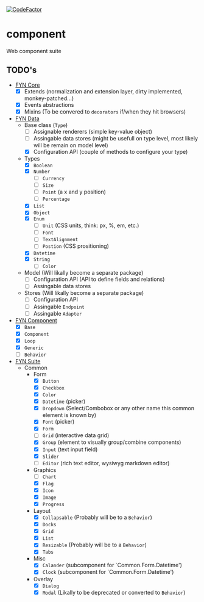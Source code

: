 [![CodeFactor](https://www.codefactor.io/repository/github/fyn-software/component/badge/master)](https://www.codefactor.io/repository/github/fyn-software/component/overview/master)

# component
Web component suite

## TODO's
- [FYN Core](https://github.com/FYN-Software/core)
  - [x] Extends (normalization and extension layer, dirty implemented, monkey-patched...)
  - [x] Events abstractions
  - [x] Mixins (To be convered to `decorators` if/when they hit browsers)
- [FYN Data](https://github.com/FYN-Software/data)
  - Base class (`Type`)
    - [ ] Assignable renderers (simple key-value object)
    - [ ] Assingable data stores (might be usefull on type level, most likely will be remain on model level)
    - [x] Configuration API (couple of methods to configure your type)
  - Types
    - [x] `Boolean`
    - [x] `Number`
      - [ ] `Currency`
      - [ ] `Size`
      - [ ] `Point` (a x and y position)
      - [ ] `Percentage`
    - [x] `List`
    - [x] `Object`
    - [x] `Enum`
      - [ ] `Unit` (CSS units, think: px, %, em, etc.)
      - [ ] `Font`
      - [ ] `TextAlignment`
      - [ ] `Postion` (CSS prositioning)
    - [x] `Datetime`
    - [x] `String`
      - [ ] `Color`
  - Model (Will likally become a separate package)
    - [ ] Configuration API (API to define fields and relations)
    - [ ] Assingable data stores
  - Stores (Will likally become a separate package)
    - [ ] Configuration API
    - [ ] Assingable `Endpoint`
    - [ ] Assingable `Adapter`
- [FYN Component](https://github.com/FYN-Software/component)
  - [x] `Base`
  - [x] `Component`
  - [x] `Loop`
  - [x] `Generic`
  - [ ] `Behavior`
- [FYN Suite](https://github.com/FYN-Software/duite)
  - Common
    - Form
      - [x] `Button`
      - [x] `Checkbox`
      - [x] `Color`
      - [x] `Datetime` (picker)
      - [x] `Dropdown` (Select/Combobox or any other name this common element is known by)
      - [x] `Font` (picker)
      - [x] `Form`
      - [ ] `Grid` (interactive data grid)
      - [x] `Group` (element to visually group/combine components)
      - [x] `Input` (text input field)
      - [x] `Slider`
      - [ ] `Editor` (rich text editor, wysiwyg markdown editor)
    - Graphics
      - [ ] `Chart`
      - [x] `Flag`
      - [x] `Icon`
      - [x] `Image`
      - [x] `Progress`
    - Layout
      - [x] `Collapsable` (Probably will be to a `Behavior`)
      - [x] `Docks`
      - [x] `Grid`
      - [x] `List`
      - [x] `Resizable` (Probably will be to a `Behavior`)
      - [x] `Tabs`
    - Misc
      - [x] `Calander` (subcomponent for `Common.Form.Datetime')
      - [x] `Clock` (subcomponent for `Common.Form.Datetime')
    - Overlay
      - [x] `Dialog`
      - [x] `Modal` (Likally to be deprecated or converted to `Behavior`)
